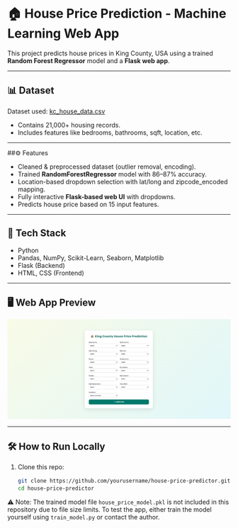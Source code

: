 # 🏠 House Price Prediction - Machine Learning Web App

This project predicts house prices in King County, USA using a trained **Random Forest Regressor** model and a **Flask web app**.

---

## 📊 Dataset

Dataset used: [kc_house_data.csv](https://www.kaggle.com/datasets/harlfoxem/housesalesprediction)  
- Contains 21,000+ housing records.
- Includes features like bedrooms, bathrooms, sqft, location, etc.

---

##⚙️ Features

- Cleaned & preprocessed dataset (outlier removal, encoding).
- Trained **RandomForestRegressor** model with 86–87% accuracy.
- Location-based dropdown selection with lat/long and zipcode_encoded mapping.
- Fully interactive **Flask-based web UI** with dropdowns.
- Predicts house price based on 15 input features.

---

## 🚀 Tech Stack

- Python
- Pandas, NumPy, Scikit-Learn, Seaborn, Matplotlib
- Flask (Backend)
- HTML, CSS (Frontend)

---

## 🖥️ Web App Preview

![Screenshot](screenshot.png)

---

## 🛠️ How to Run Locally

1. Clone this repo:
   ```bash
   git clone https://github.com/yourusername/house-price-predictor.git
   cd house-price-predictor

⚠️ Note: The trained model file `house_price_model.pkl` is not included in this repository due to file size limits.
To test the app, either train the model yourself using `train_model.py` or contact the author.
